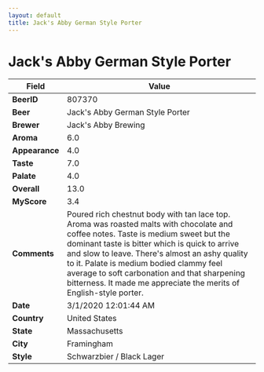 ```yaml
---
layout: default
title: Jack's Abby German Style Porter
---
```


# Jack's Abby German Style Porter

| Field         | Value     |
|---------------|-----------|
| **BeerID** | 807370 |
| **Beer** | Jack's Abby German Style Porter |
| **Brewer** | Jack's Abby Brewing |
| **Aroma** | 6.0 |
| **Appearance** | 4.0 |
| **Taste** | 7.0 |
| **Palate** | 4.0 |
| **Overall** | 13.0 |
| **MyScore** | 3.4 |
| **Comments** | Poured rich chestnut body with tan lace top. Aroma was roasted malts with chocolate and coffee notes. Taste is medium sweet but the dominant taste is bitter which is quick to arrive and slow to leave. There's almost an ashy quality to it. Palate is medium bodied clammy feel average to soft carbonation and that sharpening bitterness. It made me appreciate the merits of English-style porter. |
| **Date** | 3/1/2020 12:01:44 AM |
| **Country** | United States |
| **State** | Massachusetts |
| **City** | Framingham |
| **Style** | Schwarzbier / Black Lager |

